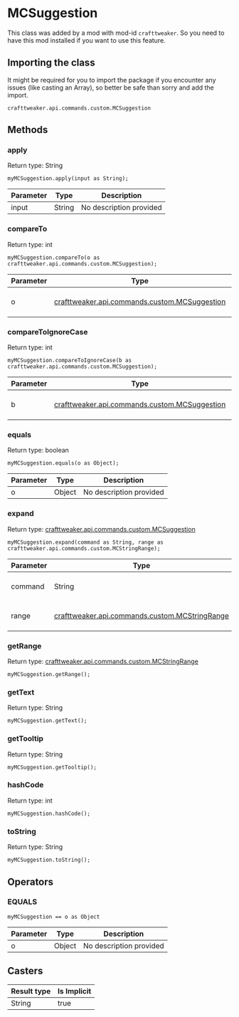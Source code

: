 # MCSuggestion

This class was added by a mod with mod-id `crafttweaker`. So you need to have this mod installed if you want to use this feature.

## Importing the class
It might be required for you to import the package if you encounter any issues (like casting an Array), so better be safe than sorry and add the import.  
```zenscript
crafttweaker.api.commands.custom.MCSuggestion
```

## Methods
### apply

Return type: String

```zenscript
myMCSuggestion.apply(input as String);
```

| Parameter | Type | Description |
|-----------|------|-------------|
| input | String | No description provided |


### compareTo

Return type: int

```zenscript
myMCSuggestion.compareTo(o as crafttweaker.api.commands.custom.MCSuggestion);
```

| Parameter | Type | Description |
|-----------|------|-------------|
| o | [crafttweaker.api.commands.custom.MCSuggestion](/vanilla/api/commands/custom/MCSuggestion) | No description provided |


### compareToIgnoreCase

Return type: int

```zenscript
myMCSuggestion.compareToIgnoreCase(b as crafttweaker.api.commands.custom.MCSuggestion);
```

| Parameter | Type | Description |
|-----------|------|-------------|
| b | [crafttweaker.api.commands.custom.MCSuggestion](/vanilla/api/commands/custom/MCSuggestion) | No description provided |


### equals

Return type: boolean

```zenscript
myMCSuggestion.equals(o as Object);
```

| Parameter | Type | Description |
|-----------|------|-------------|
| o | Object | No description provided |


### expand

Return type: [crafttweaker.api.commands.custom.MCSuggestion](/vanilla/api/commands/custom/MCSuggestion)

```zenscript
myMCSuggestion.expand(command as String, range as crafttweaker.api.commands.custom.MCStringRange);
```

| Parameter | Type | Description |
|-----------|------|-------------|
| command | String | No description provided |
| range | [crafttweaker.api.commands.custom.MCStringRange](/vanilla/api/commands/custom/MCStringRange) | No description provided |


### getRange

Return type: [crafttweaker.api.commands.custom.MCStringRange](/vanilla/api/commands/custom/MCStringRange)

```zenscript
myMCSuggestion.getRange();
```

### getText

Return type: String

```zenscript
myMCSuggestion.getText();
```

### getTooltip

Return type: String

```zenscript
myMCSuggestion.getTooltip();
```

### hashCode

Return type: int

```zenscript
myMCSuggestion.hashCode();
```

### toString

Return type: String

```zenscript
myMCSuggestion.toString();
```


## Operators
### EQUALS

```zenscript
myMCSuggestion == o as Object
```

| Parameter | Type | Description |
|-----------|------|-------------|
| o | Object | No description provided |

## Casters

| Result type | Is Implicit |
|-------------|-------------|
| String | true |

